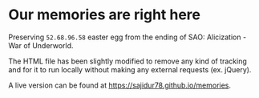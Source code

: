 # Our memories are right here

Preserving `52.68.96.58` easter egg from the ending of SAO: Alicization - War of Underworld.

The HTML file has been slightly modified to remove any kind of tracking and for it to run locally without making any external requests (ex. jQuery).

A live version can be found at https://sajidur78.github.io/memories.